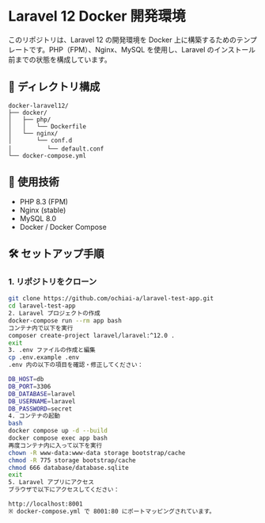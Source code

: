 # Laravel 12 Docker 開発環境

このリポジトリは、Laravel 12 の開発環境を Docker 上に構築するためのテンプレートです。PHP（FPM）、Nginx、MySQL を使用し、Laravel のインストール前までの状態を構成しています。

## 📁 ディレクトリ構成

```plaintext
docker-laravel12/
├── docker/
│   ├── php/
│   │   └── Dockerfile
│   └── nginx/
│       └── conf.d
│   　　　  └── default.conf
└── docker-compose.yml
```


## 🚀 使用技術

- PHP 8.3 (FPM)
- Nginx (stable)
- MySQL 8.0
- Docker / Docker Compose

## 🛠 セットアップ手順

### 1. リポジトリをクローン

```bash
git clone https://github.com/ochiai-a/laravel-test-app.git
cd laravel-test-app
2. Laravel プロジェクトの作成
docker-compose run --rm app bash
コンテナ内で以下を実行
composer create-project laravel/laravel:^12.0 .
exit
3. .env ファイルの作成と編集
cp .env.example .env
.env 内の以下の項目を確認・修正してください：

DB_HOST=db
DB_PORT=3306
DB_DATABASE=laravel
DB_USERNAME=laravel
DB_PASSWORD=secret
4. コンテナの起動
bash
docker compose up -d --build
docker compose exec app bash
再度コンテナ内に入って以下を実行
chown -R www-data:www-data storage bootstrap/cache
chmod -R 775 storage bootstrap/cache
chmod 666 database/database.sqlite
exit
5. Laravel アプリにアクセス
ブラウザで以下にアクセスしてください：

http://localhost:8001
※ docker-compose.yml で 8001:80 にポートマッピングされています。
